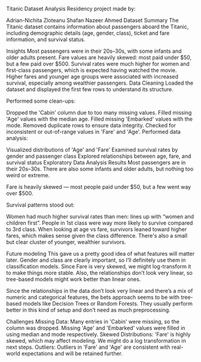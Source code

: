 Titanic Dataset Analysis
Residency project made by:

Adrian-Nichita Zloteanu
Shafan Nazeer Ahmed
Dataset Summary
The Titanic dataset contains information about passengers aboard the Titanic, including demographic details (age, gender, class), ticket and fare information, and survival status.

Insights
Most passengers were in their 20s–30s, with some infants and older adults present.
Fare values are heavily skewed: most paid under $50, but a few paid over $500.
Survival rates were much higher for women and first-class passengers, which is expected having watched the movie.
Higher fares and younger age groups were associated with increased survival, especially among wealthier passengers.
Data Cleaning
Loaded the dataset and displayed the first few rows to understand its structure.

Performed some clean-ups:

Dropped the 'Cabin' column due to too many missing values.
Filled missing 'Age' values with the median age.
Filled missing 'Embarked' values with the mode.
Removed duplicate rows to ensure data integrity.
Checked for inconsistent or out-of-range values in 'Fare' and 'Age'.
Performed data analysis:

Visualized distributions of 'Age' and 'Fare'
Examined survival rates by gender and passenger class
Explored relationships between age, fare, and survival status
Exploratory Data Analysis Results
Most passengers are in their 20s–30s. There are also some infants and older adults, but nothing too weird or extreme.

Fare is heavily skewed — most people paid under $50, but a few went way over $500.

Survival patterns stood out:

Women had much higher survival rates than men: lines up with “women and children first”.
People in 1st class were way more likely to survive compared to 3rd class.
When looking at age vs fare, survivors leaned toward higher fares, which makes sense given the class difference. There's also a small but clear cluster of younger, wealthier survivors.

Future modeling
This gave us a pretty good idea of what features will matter later. Gender and class are clearly important, so I’ll definitely use them in classification models. Since Fare is very skewed, we might log-transform it to make things more stable. Also, the relationships don’t look very linear, so tree-based models might work better than linear ones.

Since the relationships in the data don’t look very linear and there’s a mix of numeric and categorical features, the bets approach seems to be with tree-based models like Decision Trees or Random Forests. They usually perform better in this kind of setup and don’t need as much preprocessing.

Challenges
Missing Data: Many entries in 'Cabin' were missing, so the column was dropped. Missing 'Age' and 'Embarked' values were filled in using median and mode respectively.
Skewed Distributions: 'Fare' is highly skewed, which may affect modeling. We might do a log transformation in next steps.
Outliers: Outliers in 'Fare' and 'Age' are consistent with real-world expectations and will be retained further.
